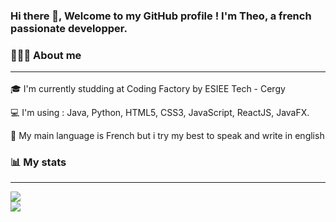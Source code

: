 ### Hi there 👋, Welcome to my GitHub profile ! I'm Theo, a french passionate developper.



### 🙋🏽‍♂️ About me <hr>

🎓 I'm currently studding at Coding Factory by ESIEE Tech - Cergy

💻 I'm using : Java, Python, HTML5, CSS3, JavaScript, ReactJS, JavaFX.

💬 My main language is French but i try my best to speak and write in english

### 📊 My stats
<hr>

![](https://github-readme-stats.vercel.app/api/top-langs/?username=TheoLandemaine&theme=github_dark&hide_langs_below=8) 
<br/>
![](https://github-readme-stats.vercel.app/api?username=TheoLandemaine&show_icons=true&theme=github_dark&count_private=true)
